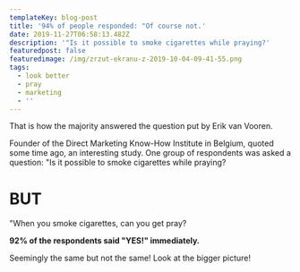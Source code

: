 ```yaml
---
templateKey: blog-post
title: '94% of people responded: "Of course not.'
date: 2019-11-27T06:58:13.482Z
description: '"Is it possible to smoke cigarettes while praying?'
featuredpost: false
featuredimage: /img/zrzut-ekranu-z-2019-10-04-09-41-55.png
tags:
  - look better
  - pray
  - marketing
  - ''
---
```

That is how the majority answered the question put by Erik van Vooren.



Founder of the Direct Marketing Know-How Institute in Belgium, quoted some time ago, an interesting study. One group of respondents was asked a question: "Is it possible to smoke cigarettes while praying?



# BUT



"When you smoke cigarettes, can you get  pray? 



**92% of the respondents said "YES!" immediately.**



Seemingly the same but not the same! Look at the bigger picture!
